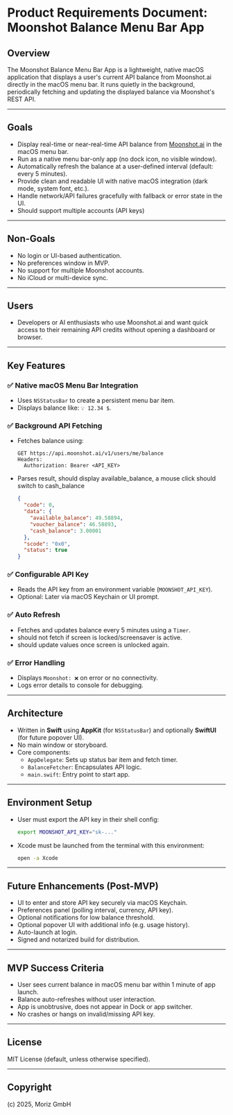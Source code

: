 # Product Requirements Document: Moonshot Balance Menu Bar App

## Overview

The Moonshot Balance Menu Bar App is a lightweight, native macOS application that displays a user's current API balance from Moonshot.ai directly in the macOS menu bar. It runs quietly in the background, periodically fetching and updating the displayed balance via Moonshot's REST API.

---

## Goals

- Display real-time or near-real-time API balance from [Moonshot.ai](https://moonshot.ai) in the macOS menu bar.
- Run as a native menu bar-only app (no dock icon, no visible window).
- Automatically refresh the balance at a user-defined interval (default: every 5 minutes).
- Provide clean and readable UI with native macOS integration (dark mode, system font, etc.).
- Handle network/API failures gracefully with fallback or error state in the UI.
- Should support multiple accounts (API keys)

---

## Non-Goals

- No login or UI-based authentication.
- No preferences window in MVP.
- No support for multiple Moonshot accounts.
- No iCloud or multi-device sync.

---

## Users

- Developers or AI enthusiasts who use Moonshot.ai and want quick access to their remaining API credits without opening a dashboard or browser.

---

## Key Features

### ✅ Native macOS Menu Bar Integration

- Uses `NSStatusBar` to create a persistent menu bar item.
- Displays balance like: `💡 12.34 $`.

### ✅ Background API Fetching

- Fetches balance using:
  ```
  GET https://api.moonshot.ai/v1/users/me/balance
  Headers:
    Authorization: Bearer <API_KEY>
  ```
- Parses result, should display available_balance, a mouse click should switch to cash_balance

  ```json
  {
    "code": 0,
    "data": {
      "available_balance": 49.58894,
      "voucher_balance": 46.58893,
      "cash_balance": 3.00001
    },
    "scode": "0x0",
    "status": true
  }
  ```

### ✅ Configurable API Key

- Reads the API key from an environment variable (`MOONSHOT_API_KEY`).
- Optional: Later via macOS Keychain or UI prompt.

### ✅ Auto Refresh

- Fetches and updates balance every 5 minutes using a `Timer`.
- should not fetch if screen is locked/screensaver is active.
- should update values once screen is unlocked again.

### ✅ Error Handling

- Displays `Moonshot: ❌` on error or no connectivity.
- Logs error details to console for debugging.

---

## Architecture

- Written in **Swift** using **AppKit** (for `NSStatusBar`) and optionally **SwiftUI** (for future popover UI).
- No main window or storyboard.
- Core components:
  - `AppDelegate`: Sets up status bar item and fetch timer.
  - `BalanceFetcher`: Encapsulates API logic.
  - `main.swift`: Entry point to start app.

---

## Environment Setup

- User must export the API key in their shell config:
  ```bash
  export MOONSHOT_API_KEY="sk-..."
  ```
- Xcode must be launched from the terminal with this environment:
  ```bash
  open -a Xcode
  ```

---

## Future Enhancements (Post-MVP)

- UI to enter and store API key securely via macOS Keychain.
- Preferences panel (polling interval, currency, API key).
- Optional notifications for low balance threshold.
- Optional popover UI with additional info (e.g. usage history).
- Auto-launch at login.
- Signed and notarized build for distribution.

---

## MVP Success Criteria

- User sees current balance in macOS menu bar within 1 minute of app launch.
- Balance auto-refreshes without user interaction.
- App is unobtrusive, does not appear in Dock or app switcher.
- No crashes or hangs on invalid/missing API key.

---

## License

MIT License (default, unless otherwise specified).

---

## Copyright

(c) 2025, Moriz GmbH
